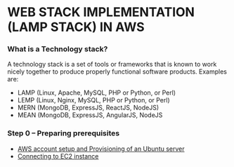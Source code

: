 # WEB STACK IMPLEMENTATION (LAMP STACK) IN AWS
### What is a Technology stack?
A technology stack is a set of tools or frameworks that is known to work nicely together to produce properly functional software products. Examples are:
- LAMP (Linux, Apache, MySQL, PHP or Python, or Perl)
- LEMP (Linux, Nginx, MySQL, PHP or Python, or Perl)
- MERN (MongoDB, ExpressJS, ReactJS, NodeJS)
- MEAN (MongoDB, ExpressJS, AngularJS, NodeJS
### Step 0 – Preparing prerequisites
- [AWS account setup and Provisioning of an Ubuntu server](https://www.youtube.com/watch?v=xxKuB9kJoYM&list=PLtPuNR8I4TvkwU7Zu0l0G_uwtSUXLckvh&index=7)
- [Connecting to EC2 instance](https://www.youtube.com/watch?v=TxT6PNJts-s&list=PLtPuNR8I4TvkwU7Zu0l0G_uwtSUXLckvh&index=8)
